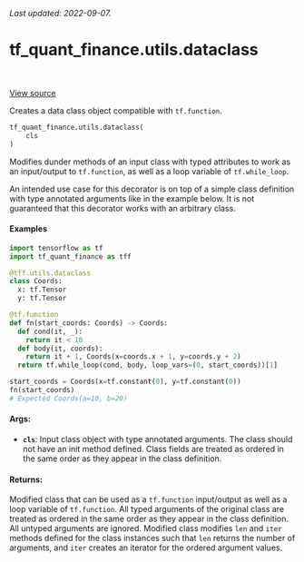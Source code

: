 <!--
This file is generated by a tool. Do not edit directly.
For open-source contributions the docs will be updated automatically.
-->

*Last updated: 2022-09-07.*

<div itemscope itemtype="http://developers.google.com/ReferenceObject">
<meta itemprop="name" content="tf_quant_finance.utils.dataclass" />
<meta itemprop="path" content="Stable" />
</div>

# tf_quant_finance.utils.dataclass

<!-- Insert buttons and diff -->

<table class="tfo-notebook-buttons tfo-api" align="left">
</table>

<a target="_blank" href="https://github.com/google/tf-quant-finance/blob/master/tf_quant_finance/utils/dataclass.py">View source</a>



Creates a data class object compatible with `tf.function`.

```python
tf_quant_finance.utils.dataclass(
    cls
)
```



<!-- Placeholder for "Used in" -->

Modifies dunder methods of an input class with typed attributes to work as an
input/output to `tf.function`, as well as a loop variable of
`tf.while_loop`.

An intended use case for this decorator is on top of a simple class definition
with type annotated arguments like in the example below. It is not guaranteed
that this decorator works with an arbitrary class.


#### Examples

```python
import tensorflow as tf
import tf_quant_finance as tff

@tff.utils.dataclass
class Coords:
  x: tf.Tensor
  y: tf.Tensor

@tf.function
def fn(start_coords: Coords) -> Coords:
  def cond(it, _):
    return it < 10
  def body(it, coords):
    return it + 1, Coords(x=coords.x + 1, y=coords.y + 2)
  return tf.while_loop(cond, body, loop_vars=(0, start_coords))[1]

start_coords = Coords(x=tf.constant(0), y=tf.constant(0))
fn(start_coords)
# Expected Coords(a=10, b=20)
```

#### Args:


* <b>`cls`</b>: Input class object with type annotated arguments. The class should not
  have an init method defined. Class fields are treated as ordered in the
  same order as they appear in the class definition.



#### Returns:

Modified class that can be used as a `tf.function` input/output as well
as a loop variable of `tf.function`. All typed arguments of the original
class are treated as ordered in the same order as they appear in the class
definition. All untyped arguments are ignored. Modified class modifies
`len` and `iter` methods defined for the  class instances such that `len`
returns the number of arguments, and `iter`  creates an iterator for the
ordered argument values.
